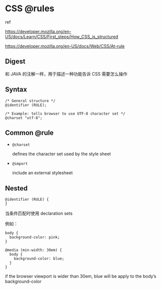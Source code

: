# CSS @rules

ref

https://developer.mozilla.org/en-US/docs/Learn/CSS/First_steps/How_CSS_is_structured

https://developer.mozilla.org/en-US/docs/Web/CSS/At-rule

## Digest

和 JAVA 的注解一样，用于描述一种功能告诉 CSS 需要怎么操作

## Syntax

```
/* General structure */
@identifier (RULE);

/* Example: tells browser to use UTF-8 character set */
@charset "utf-8";
```

## Common @rule

- `@charset`

  defines the character set used by the style sheet

- `@import`

  include an external stylesheet

## Nested

```
@identifier (RULE) {
}
```

当条件匹配时使用 declaration sets

例如：

```
body {
  background-color: pink;
}

@media (min-width: 30em) {
  body {
    background-color: blue;
  }
}
```

if the browser viewport is wider than 30em, blue will be  apply to the body’s background-color